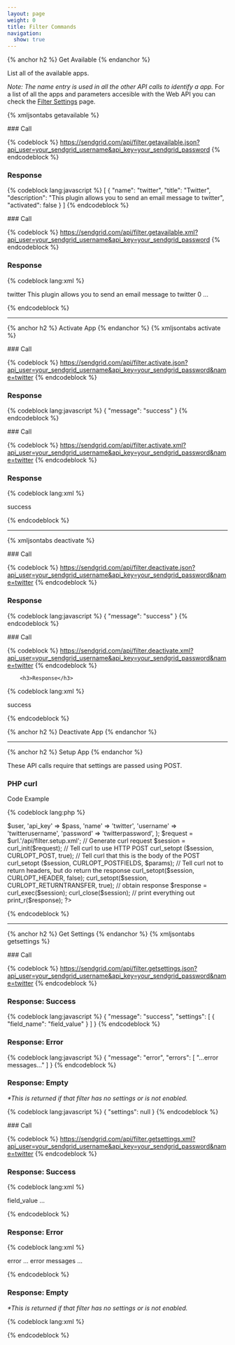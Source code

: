 ```yaml
---
layout: page
weight: 0
title: Filter Commands
navigation:
  show: true
---
```


{% anchor h2 %} Get Available {% endanchor %}


List all of the available apps.

*Note: The name entry is used in all the other API calls to identify a app.* For a list of all the apps and parameters accesible with the Web API you can check the [Filter Settings]({{root_url}}/API_Reference/Web_API/filter_settings.html) page.

{% xmljsontabs getavailable %}

<div markdown="1" class="tab-content">
<div markdown="1" class="tab-pane active" id="getavailable-json">
### Call



{% codeblock %}
https://sendgrid.com/api/filter.getavailable.json?api_user=your_sendgrid_username&api_key=your_sendgrid_password
{% endcodeblock %}
<h3>Response</h3>

{% codeblock lang:javascript %}
[
  {
    "name": "twitter",
    "title": "Twitter",
    "description": "This plugin allows you to send an email message to twitter",
    "activated": false
  }
]
{% endcodeblock %}




</div>
<div markdown="1" class="tab-pane" id="getavailable-xml">
### Call



{% codeblock %}
https://sendgrid.com/api/filter.getavailable.xml?api_user=your_sendgrid_username&api_key=your_sendgrid_password
{% endcodeblock %}

<h3>Response</h3>

{% codeblock lang:xml %}
<?xml version="1.0" encoding="ISO-8859-1"?>

<filters>
   <filter>
      <name>twitter</name>
      <title>Twitter</title>
      <description>This plugin allows you to send an email message to twitter</description>
      <activated>0</activated>
   </filter>
   ...
</filters>

{% endcodeblock %}




</div>
</div>

* * * * *


{% anchor h2 %} Activate App {% endanchor %}
 {% xmljsontabs activate %}

<div markdown="1" class="tab-content">
<div markdown="1" class="tab-pane active" id="activate-json">
### Call



{% codeblock %}
https://sendgrid.com/api/filter.activate.json?api_user=your_sendgrid_username&api_key=your_sendgrid_password&name=twitter
{% endcodeblock %}
		<h3>Response</h3>

{% codeblock lang:javascript %}
{
  "message": "success"
}
{% endcodeblock %}




</div>
<div markdown="1" class="tab-pane" id="activate-xml">
### Call



{% codeblock %}
https://sendgrid.com/api/filter.activate.xml?api_user=your_sendgrid_username&api_key=your_sendgrid_password&name=twitter
{% endcodeblock %}
		<h3>Response</h3>

{% codeblock lang:xml %}
<?xml version="1.0" encoding="ISO-8859-1"?>

<result>
   <message>success</message>
</result>

{% endcodeblock %}




</div>
</div>

* * * * *

{% xmljsontabs deactivate %}

<div markdown="1" class="tab-content">
<div markdown="1" class="tab-pane active" id="deactivate-json">
### Call



{% codeblock %}
https://sendgrid.com/api/filter.deactivate.json?api_user=your_sendgrid_username&api_key=your_sendgrid_password&name=twitter
{% endcodeblock %}
     <h3>Response</h3>


{% codeblock lang:javascript %}
{
  "message": "success"
}
{% endcodeblock %}




</div>
<div markdown="1" class="tab-pane" id="deactivate-xml">
### Call



{% codeblock %}
https://sendgrid.com/api/filter.deactivate.xml?api_user=your_sendgrid_username&api_key=your_sendgrid_password&name=twitter
{% endcodeblock %}

		<h3>Response</h3>

{% codeblock lang:xml %}
<?xml version="1.0" encoding="ISO-8859-1"?>

<result>
   <message>success</message>
</result>

{% endcodeblock %}




</div>
</div>

{% anchor h2 %} Deactivate App {% endanchor %}


* * * * *


{% anchor h2 %} Setup App {% endanchor %}


These API calls require that settings are passed using POST.

### PHP curl

Code Example



{% codeblock lang:php %}
<?php
 
$url = 'sendgrid.com';
$user = 'username';
$pass = 'password';

$params = array(
  'api_user' => $user,
  'api_key' => $pass,
  'name' => 'twitter',
  'username' => 'twitterusername',
  'password' => 'twitterpassword',
);

$request = $url.'/api/filter.setup.xml';

// Generate curl request
$session = curl_init($request);
// Tell curl to use HTTP POST
curl_setopt ($session, CURLOPT_POST, true);
// Tell curl that this is the body of the POST
curl_setopt ($session, CURLOPT_POSTFIELDS, $params);
// Tell curl not to return headers, but do return the response
curl_setopt($session, CURLOPT_HEADER, false);
curl_setopt($session, CURLOPT_RETURNTRANSFER, true);
 
// obtain response
$response = curl_exec($session);
curl_close($session);
 
// print everything out
print_r($response);
?>
{% endcodeblock %}



* * * * *


{% anchor h2 %} Get Settings {% endanchor %}
 {% xmljsontabs getsettings %}

<div markdown="1" class="tab-content">
<div markdown="1" class="tab-pane active" id="getsettings-json">
### Call



{% codeblock %}
https://sendgrid.com/api/filter.getsettings.json?api_user=your_sendgrid_username&api_key=your_sendgrid_password&name=twitter
{% endcodeblock %}
	<h3>Response: Success</h3>

{% codeblock lang:javascript %}
{
  "message": "success",
  "settings": [
    {
      "field_name": "field_value"
    }
  ]
}
{% endcodeblock %}




### Response: Error




{% codeblock lang:javascript %}
{
  "message": "error",
  "errors": [
    "...error messages..."
  ]
}
{% endcodeblock %}




### Response: Empty

*\*This is returned if that filter has no settings or is not enabled.* 


{% codeblock lang:javascript %}
{
  "settings": null
}
{% endcodeblock %}




</div>
<div markdown="1" class="tab-pane" id="getsettings-xml">
### Call



{% codeblock %}
https://sendgrid.com/api/filter.getsettings.xml?api_user=your_sendgrid_username&api_key=your_sendgrid_password&name=twitter
{% endcodeblock %}
		<h3>Response: Success</h3>

{% codeblock lang:xml %}
<?xml version="1.0" encoding="ISO-8859-1"?>

<filter>
   <field_name>field_value</field_name>
   ...
</filter>

{% endcodeblock %}




### Response: Error




{% codeblock lang:xml %}
<?xml version="1.0" encoding="ISO-8859-1"?>

<result>
   <message>error</message>
   <message>... error messages ...</message>
</result>

{% endcodeblock %}




### Response: Empty

*\*This is returned if that filter has no settings or is not enabled.* 


{% codeblock lang:xml %}
<?xml version="1.0" encoding="ISO-8859-1"?>

<filter/>

{% endcodeblock %}




</div>
</div>

